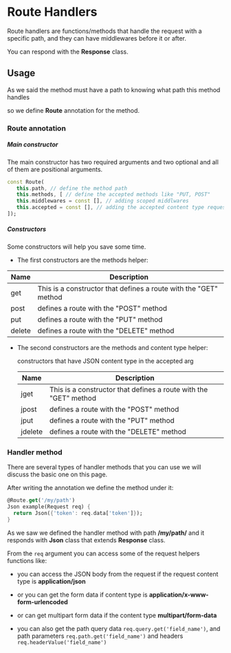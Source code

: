 # Route Handlers

Route handlers are functions/methods that handle the request with a specific path, and they can have middlewares before it or after.

You can respond with the __Response__ class.

## Usage

As we said the method must have a path to knowing what path this method handles

so we define __Route__ annotation for the method.

### Route annotation

##### Main constructor

The main constructor has two required arguments and two optional and all of them are positional arguments.

```dart
const Route(
   this.path, // define the method path
   this.methods, [ // define the accepted methods like "PUT, POST"
   this.middlewares = const [], // adding scoped middlwares
   this.accepted = const [], // adding the accepted content type request
]);
```

##### Constructors

Some constructors will help you save some time.

- The first constructors are the methods helper:

| Name   | Description                                                      |
| ------ | ---------------------------------------------------------------- |
| get    | This is a constructor that defines a route with the "GET" method |
| post   | defines a route with the "POST" method                           |
| put    | defines a route with the "PUT" method                            |
| delete | defines a route with the "DELETE" method                         |

- The second constructors are the methods and content type helper:
  
  constructors that have JSON content type in the accepted arg
  
  | Name    | Description                                                      |
  | ------- | ---------------------------------------------------------------- |
  | jget    | This is a constructor that defines a route with the "GET" method |
  | jpost   | defines a route with the "POST" method                           |
  | jput    | defines a route with the "PUT" method                            |
  | jdelete | defines a route with the "DELETE" method                         |

### Handler method

There are several types of handler methods that you can use we will discuss the basic one on this page.

After writing the annotation we define the method under it:

```dart
@Route.get('/my/path')
Json example(Request req) {
  return Json({'token': req.data['token']});
}
```

As we saw we defined the handler method with path __/my/path/__ and it responds with __Json__ class that extends __Response__ class.

From the `req` argument you can access some of the request helpers functions like:

- you can access the JSON body from the request if the request content type is __application/json__ 

- or you can get the form data if content type is __application/x-www-form-urlencoded__ 

- or can get multipart form data if the content type __multipart/form-data__

- you can also get the path query data `req.query.get('field_name')`, and path parameters `req.path.get('field_name')` and headers `req.headerValue('field_name')`